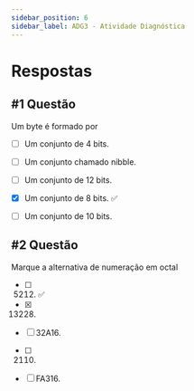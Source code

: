 ```yaml
---
sidebar_position: 6
sidebar_label: ADG3 - Atividade Diagnóstica
---
```


# Respostas


## #1 Questão

  


Um byte é formado por

  

- [ ] Um conjunto de 4 bits. 

- [ ] Um conjunto chamado nibble.

- [ ] Um conjunto de 12 bits.

- [x] Um conjunto de 8 bits. ✅

- [ ] Um conjunto de 10 bits.



## #2 Questão

  


Marque a alternativa de numeração em octal

  

- [ ] 5212. ✅

- [x] 13228.

- [ ] 32A16.

- [ ] 2110.

- [ ] FA316.